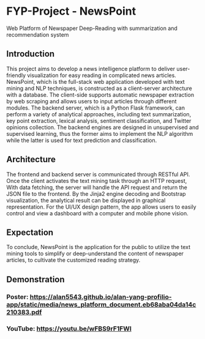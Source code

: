 # FYP-Project - NewsPoint
Web Platform of Newspaper Deep-Reading with summarization and recommendation system

## Introduction
This project aims to develop a news intelligence platform to deliver user-friendly visualization for easy reading in complicated news articles. NewsPoint, which is the full-stack web application developed with text mining and NLP techniques, is constructed as a client-server architecture with a database. The client-side supports automatic newspaper extraction by web scraping and allows users to input articles through different modules. The backend server, which is a Python Flask framework, can perform a variety of analytical approaches, including text summarization, key point extraction, lexical analysis, sentiment classification, and Twitter opinions collection. The backend engines are designed in unsupervised and supervised learning, thus the former aims to implement the NLP algorithm while the latter is used for text prediction and classification.

## Architecture
The frontend and backend server is communicated through RESTful API. Once the client activates the text mining task through an HTTP request, With data fetching, the server will handle the API request and return the JSON file to the frontend. By the Jinja2 engine decoding and Bootstrap visualization, the analytical result can be displayed in graphical representation. For the UI/UX design pattern, the app allows users to easily control and view a dashboard with a computer and mobile phone vision.

## Expectation
To conclude, NewsPoint is the application for the public to utilize the text mining tools to simplify or deep-understand the content of newspaper articles, to cultivate the customized reading strategy.

## Demonstration
### Poster: https://alan5543.github.io/alan-yang-profilio-app/static/media/news_platform_document.eb68aba04da14c210383.pdf

### YouTube: https://youtu.be/wFBS9rF1FWI
